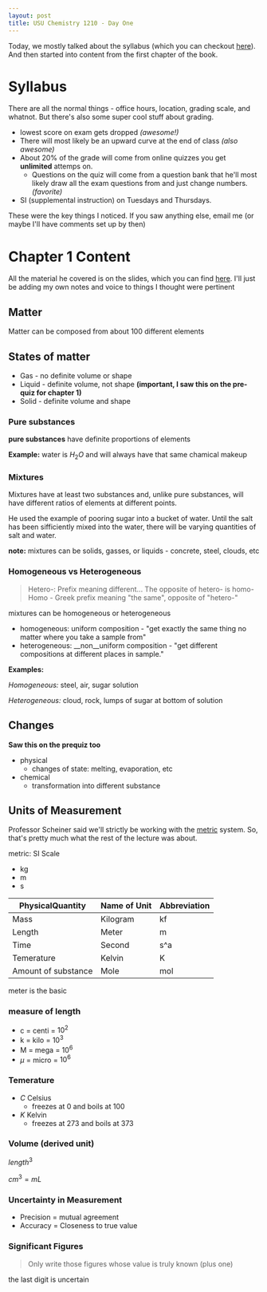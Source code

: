 ```yaml
---
layout: post
title: USU Chemistry 1210 - Day One
---
```


Today, we mostly talked about the syllabus (which you can checkout [here](https://usu.instructure.com/courses/393593/files/?preview=59642630)). And then started into content from the first chapter of the book.

# Syllabus

There are all the normal things - office hours, location, grading scale, and whatnot. But there's also some super cool stuff about grading.

- lowest score on exam gets dropped _(awesome!)_
- There will most likely be an upward curve at the end of class _(also awesome)_
- About 20% of the grade will come from online quizzes you get __unlimited__ attemps on.
    - Questions on the quiz will come from a question bank that he'll most likely draw all the exam questions from and just change numbers. _(favorite)_
- SI (supplemental instruction) on Tuesdays and Thursdays.

These were the key things I noticed. If you saw anything else, email me (or maybe I'll have comments set up by then)

# Chapter 1 Content

All the material he covered is on the slides, which you can find [here](https://usu.instructure.com/courses/393593/files/folder/lecture%20material?preview=59641138). I'll just be adding my own notes and voice to things I thought were pertinent

## Matter

Matter can be composed from about 100 different elements

## States of matter

- Gas - no definite volume or shape
- Liquid - definite volume, not shape __(important, I saw this on the pre-quiz for chapter 1)__
- Solid - definite volume and shape

### Pure substances

__pure substances__ have definite proportions of elements

__Example:__ water is $H_2O$ and will always have that same chamical makeup

### Mixtures

Mixtures have at least two substances and, unlike pure substances, will have different ratios of elements at different points. 

He used the example of pooring sugar into a bucket of water. Until the salt has been sifficiently mixed into the water, there will be varying quantities of salt and water.

__note:__ mixtures can be solids, gasses, or liquids - concrete, steel, clouds, etc

### Homogeneous vs Heterogeneous

> Hetero-: Prefix meaning different... The opposite of hetero- is homo-  
> Homo - Greek prefix meaning "the same", opposite of "hetero-"

mixtures can be homogeneous or heterogeneous

- homogeneous: uniform composition - "get exactly the same thing no matter where you take a sample from"
- heterogeneous: __non__uniform composition - "get different compositions at different places in sample."

__Examples:__

_Homogeneous:_  steel, air, sugar solution

_Heterogeneous:_ cloud, rock, lumps of sugar at bottom of solution

    

## Changes

__Saw this on the prequiz too__

- physical
    - changes of state: melting, evaporation, etc
- chemical
    - transformation into different substance

    
## Units of Measurement

Professor Scheiner said we'll strictly be working with the [metric](https://en.wikipedia.org/wiki/Metric_system) system. So, that's pretty much what the rest of the lecture was about.

metric: 
SI Scale

- kg
- m
- s

|PhysicalQuantity|Name of Unit|Abbreviation
|---|---|---|
|Mass|Kilogram|kf
|Length|Meter|m|
|Time|Second|s^a|
|Temerature|Kelvin|K|
|Amount of substance|Mole|mol|

meter is the basic 

### measure of length

- c = centi = $10^2$
- k = kilo = $10^3$
- M = mega = $10^6$
- $\mu$ = micro = $10^6$

### Temerature

- $C$ Celsius
    - freezes at $0$ and boils at $100$
- $K$ Kelvin
    - freezes at 273 and boils at 373

### Volume (derived unit)

$length^3$

$cm^3 = mL$

### Uncertainty in Measurement

- Precision = mutual agreement
- Accuracy = Closeness to true value


### Significant Figures
> Only write those figures whose value is truly known (plus one)

the last digit is uncertain








